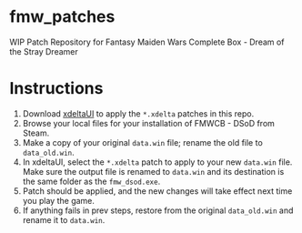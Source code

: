 # fmw_patches
WIP Patch Repository for Fantasy Maiden Wars Complete Box - Dream of the Stray Dreamer

# Instructions
1. Download [xdeltaUI](https://www.romhacking.net/utilities/598/) to apply the `*.xdelta` patches in this repo.
2. Browse your local files for your installation of FMWCB - DSoD from Steam.
3. Make a copy of your original `data.win` file; rename the old file to `data_old.win`.
4. In xdeltaUI, select the `*.xdelta` patch to apply to your new `data.win` file. Make sure the output file is renamed to `data.win` and its destination is the same folder as the `fmw_dsod.exe`.
5. Patch should be applied, and the new changes will take effect next time you play the game.
6. If anything fails in prev steps, restore from the original `data_old.win` and rename it to `data.win`.
